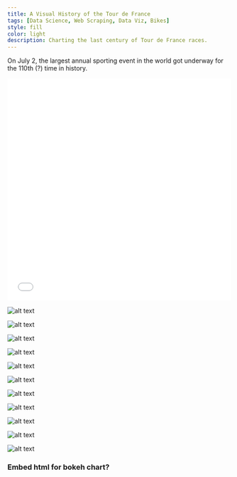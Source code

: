 ```yaml
---
title: A Visual History of the Tour de France
tags: [Data Science, Web Scraping, Data Viz, Bikes]
style: fill
color: light
description: Charting the last century of Tour de France races.
---
```



On July 2, the largest annual sporting event in the world got underway for the 110th (?) time in history. 


<iframe src="/images/tdf/chord.html"
    sandbox="allow-same-origin allow-scripts"
    width="100%"
    height="500"
    scrolling="no"
    seamless="seamless"
    frameborder="0">
</iframe>


![alt text](https://raw.githubusercontent.com/yontartu/yontartu.github.io/master/images/tdf/00_num_stages_over_time.png)

![alt text](https://raw.githubusercontent.com/yontartu/yontartu.github.io/master/images/tdf/11_paris_chord.png)

![alt text](https://raw.githubusercontent.com/yontartu/yontartu.github.io/master/images/tdf/09_bordeaux_chord.png)

![alt text](https://raw.githubusercontent.com/yontartu/yontartu.github.io/master/images/tdf/10_marseille_chord.png)

![alt text](https://raw.githubusercontent.com/yontartu/yontartu.github.io/master/images/tdf/04_nationalities_of_riders.png)

![alt text](https://raw.githubusercontent.com/yontartu/yontartu.github.io/master/images/tdf/05_euro_riders.png)

![alt text](https://raw.githubusercontent.com/yontartu/yontartu.github.io/master/images/tdf/06_noneuro_riders.png)

![alt text](https://raw.githubusercontent.com/yontartu/yontartu.github.io/master/images/tdf/07_nationality_mixture_over_time.png)

![alt text](https://raw.githubusercontent.com/yontartu/yontartu.github.io/master/images/tdf/13_lifetime_jersey_winners.png)

![alt text](https://raw.githubusercontent.com/yontartu/yontartu.github.io/master/images/tdf/01_cumulative_yellow_jerseys_over_time.png)

![alt text](https://raw.githubusercontent.com/yontartu/yontartu.github.io/master/images/tdf/02_rankings_2018.png)




### Embed html for bokeh chart?

